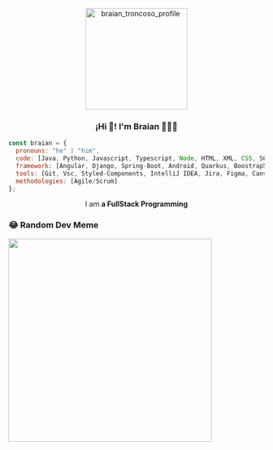 <p align="center">
  <img align="center" width="200" src="https://github.com/BraianTroncoso/BraianTroncoso/assets/95662710/c996c620-741e-46d7-92b4-7c94d200cf71" alt="braian_troncoso_profile" />
</p>
<h3 align="center">¡Hi 👋! I'm Braian 👨🏻‍💻</h3>

```javascript
const braian = {
  pronouns: "he" | "him",
  code: [Java, Python, Javascript, Typescript, Node, HTML, XML, CSS, SCSS, MySQL, PostgreSQL, MongoDB],
  framework: [Angular, Django, Spring-Boot, Android, Quarkus, Boostrap5],
  tools: [Git, Vsc, Styled-Components, IntelliJ IDEA, Jira, Figma, Canva, Linux, Postman, Swagger, Docker],
  methodologies: [Agile/Scrum]
};
```
<p align="center">I am <strong> a FullStack Programming</strong></p>

### 😂 Random Dev Meme
<img src='https://randommeme-five.vercel.app/' style="height: 400px;"/>
